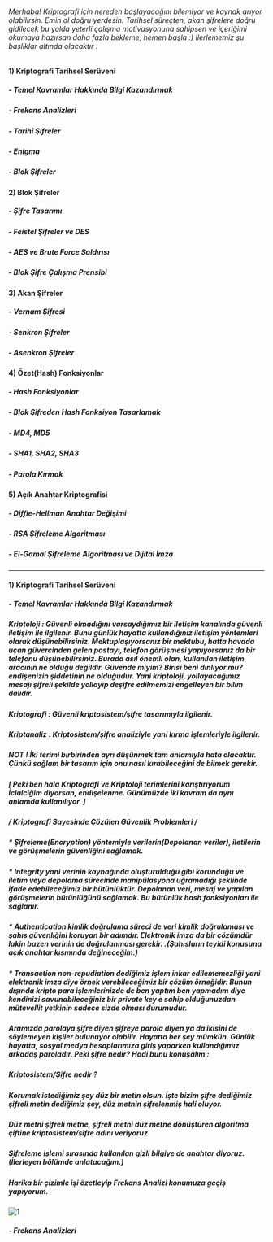 ###### Merhaba! Kriptografi için nereden başlayacağını bilemiyor ve kaynak arıyor olabilirsin. Emin ol doğru yerdesin. Tarihsel süreçten, akan şifrelere doğru gidilecek bu yolda yeterli çalışma motivasyonuna sahipsen ve içeriğimi okumaya hazırsan daha fazla bekleme, hemen başla :) İlerlememiz şu başlıklar altında olacaktır :

#### 1) Kriptografi Tarihsel Serüveni
##### - Temel Kavramlar Hakkında Bilgi Kazandırmak
##### - Frekans Analizleri
##### - Tarihî Şifreler
##### - Enigma
##### - Blok Şifreler

#### 2) Blok Şifreler 
##### - Şifre Tasarımı
##### - Feistel Şifreler ve DES
##### - AES ve Brute Force Saldırısı
##### - Blok Şifre Çalışma Prensibi

#### 3) Akan Şifreler
##### - Vernam Şifresi
##### - Senkron Şifreler
##### - Asenkron Şifreler

#### 4) Özet(Hash) Fonksiyonlar
##### - Hash Fonksiyonlar
##### - Blok Şifreden Hash Fonksiyon Tasarlamak
##### - MD4, MD5
##### - SHA1, SHA2, SHA3
##### - Parola Kırmak

#### 5) Açık Anahtar Kriptografisi
##### - Diffie-Hellman Anahtar Değişimi
##### - RSA Şifreleme Algoritması
##### - El-Gamal Şifreleme Algoritması ve Dijital İmza 
______________________________________________________________________________________________________________________________________________________________________________________________________________________________
#### 1) Kriptografi Tarihsel Serüveni
##### - Temel Kavramlar Hakkında Bilgi Kazandırmak 
##### Kriptoloji : Güvenli olmadığını varsaydığımız bir iletişim kanalında güvenli iletişim ile ilgilenir. Bunu günlük hayatta kullandığınız iletişim yöntemleri olarak düşünebilirsiniz. Mektuplaşıyorsanız bir mektubu, hatta havada uçan güvercinden gelen postayı, telefon görüşmesi yapıyorsanız da bir telefonu düşünebilirsiniz. Burada asıl önemli olan, kullanılan iletişim aracının ne olduğu değildir. Güvende miyim? Birisi beni dinliyor mu? endişenizin şiddetinin ne olduğudur. Yani kriptoloji, yollayacağımız mesajı şifreli şekilde yollayıp deşifre edilmemizi engelleyen bir bilim dalıdır.
##### Kriptografi : Güvenli kriptosistem/şifre tasarımıyla ilgilenir.
##### Kriptanaliz : Kriptosistem/şifre analiziyle yani kırma işlemleriyle ilgilenir.
##### NOT ! İki terimi birbirinden ayrı düşünmek tam anlamıyla hata olacaktır. Çünkü sağlam bir tasarım için onu nasıl kırabileceğini de bilmek gerekir. 
##### [ Peki ben hala Kriptografi ve Kriptoloji terimlerini karıştırıyorum İclalciğim diyorsan, endişelenme. Günümüzde iki kavram da aynı anlamda kullanılıyor. ]

##### / Kriptografi Sayesinde Çözülen Güvenlik Problemleri /
##### * Şifreleme(Encryption) yöntemiyle verilerin(Depolanan veriler), iletilerin ve görüşmelerin güvenliğini sağlamak. 
##### * Integrity yani verinin kaynağında oluşturulduğu gibi korunduğu ve iletim veya depolama sürecinde manipülasyona uğramadığı şeklinde ifade edebileceğimiz bir bütünlüktür. Depolanan veri, mesaj ve yapılan görüşmelerin bütünlüğünü sağlamak. Bu bütünlük hash fonksiyonları ile sağlanır.
##### * Authentication kimlik doğrulama süreci de veri kimlik doğrulaması ve şahıs güvenliğini koruyan bir adımdır. Elektronik imza da bir çözümdür lakin bazen verinin de doğrulanması gerekir. .(Şahısların teyidi konusuna açık anahtar kısmında değineceğim.)
##### * Transaction non-repudiation dediğimiz işlem inkar edilememezliği yani elektronik imza diye örnek verebileceğimiz bir çözüm örneğidir. Bunun dışında kripto para işlemlerinizde de ben yaptım ben yapmadım diye kendinizi savunabileceğiniz bir private key e sahip olduğunuzdan mütevellit yetkinin sadece sizde olması durumudur.
##### Aramızda parolaya şifre diyen şifreye parola diyen ya da ikisini de söylemeyen kişiler bulunuyor olabilir. Hayatta her şey mümkün. Günlük hayatta, sosyal medya hesaplarımıza giriş yaparken kullandığımız arkadaş paroladır. Peki şifre nedir? Hadi bunu konuşalım :
##### Kriptosistem/Şifre nedir ?
##### Korumak istediğimiz şey düz bir metin olsun. İşte bizim şifre dediğimiz şifreli metin dediğimiz şey, düz metnin şifrelenmiş hali oluyor.
##### Düz metni şifreli metne, şifreli metni düz metne dönüştüren algoritma çiftine kriptosistem/şifre adını veriyoruz.
##### Şifreleme işlemi sırasında kullanılan gizli bilgiye de anahtar diyoruz. (İlerleyen bölümde anlatacağım.)
##### Harika bir çizimle işi özetleyip Frekans Analizi konumuza geçiş yapıyorum.
![1](https://github.com/iclalsaritas/Kriptografi/assets/97543719/6f6c9da0-ee21-48b8-afa6-4d8adff2c068)

##### - Frekans Analizleri
